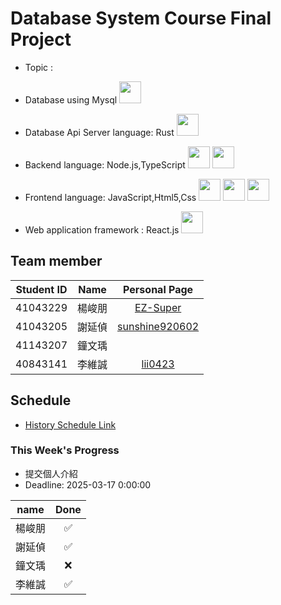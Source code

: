 # Database System Course Final Project
* Topic :
* Database using Mysql   <img src="https://cdn.jsdelivr.net/gh/devicons/devicon@latest/icons/mysql/mysql-original-wordmark.svg" width="35" height="35"/>          
* Database Api Server language: Rust   <img src="https://cdn.jsdelivr.net/gh/devicons/devicon@latest/icons/rust/rust-original.svg" width="35" height="35"/>
* Backend language: Node.js,TypeScript   <img src="https://cdn.jsdelivr.net/gh/devicons/devicon@latest/icons/nodejs/nodejs-original-wordmark.svg" width="35" height="35"/>  <img src="https://cdn.jsdelivr.net/gh/devicons/devicon@latest/icons/typescript/typescript-original.svg" width="35" height="35"/>
          
* Frontend language: JavaScript,Html5,Css
  <img src="https://cdn.jsdelivr.net/gh/devicons/devicon@latest/icons/html5/html5-original-wordmark.svg" width="35" height="35"/>
  <img src="https://cdn.jsdelivr.net/gh/devicons/devicon@latest/icons/javascript/javascript-original.svg" width="35" height="35"/>
  <img src="https://cdn.jsdelivr.net/gh/devicons/devicon@latest/icons/css3/css3-original.svg"  width="35" height="35"/>
  
* Web application framework : React.js <img src="https://cdn.jsdelivr.net/gh/devicons/devicon@latest/icons/react/react-original-wordmark.svg" width="35" height="35"/>
                 
          


## Team member
|Student ID|Name|Personal Page|
|:---:|:---:|:----:|
|41043229|楊峻朋|[EZ-Super](https://github.com/EZ-Super)|
|41043205|謝延偵|[sunshine920602](https://github.com/EZ-Super/Database-System-Course-Final-Project/blob/main/Team%20Member/%E8%AC%9D%E5%BB%B6%E5%81%B5.md)|
|41143207|鐘文瑀||
|40843141|李維誠|[lii0423](https://github.com/EZ-Super/Database-System-Course-Final-Project/blob/main/Team%20Member/%E6%9D%8E%E7%B6%AD%E8%AA%A0.md)|

## Schedule
* [History Schedule Link](https://github.com/EZ-Super/Database-System-Course-Final-Project/blob/main/schedule.md)
### This Week's Progress
* 提交個人介紹
* Deadline: 2025-03-17 0:00:00
  
|name|Done|
|:--:|:--:|
|楊峻朋|✅|
|謝延偵|✅|
|鐘文瑀|❌|
|李維誠|✅|
